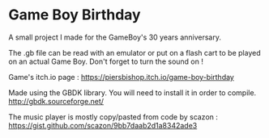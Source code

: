 # Game Boy Birthday
A small project I made for the GameBoy's 30 years anniversary.

The .gb file can be read with an emulator or put on a flash cart to be played on an actual Game Boy.
Don't forget to turn the sound on !

Game's itch.io page : 
https://piersbishop.itch.io/game-boy-birthday

Made using the GBDK library. You will need to install it in order to compile.
http://gbdk.sourceforge.net/

The music player is mostly copy/pasted from code by scazon :
https://gist.github.com/scazon/9bb7daab2d1a8342ade3
